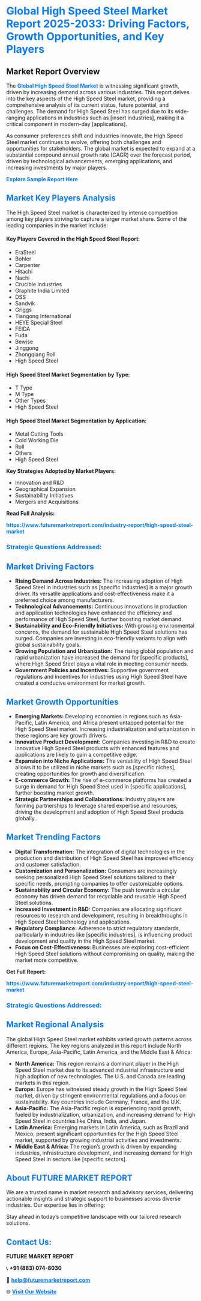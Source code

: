 <h1 style="color: #007BFF;">Global High Speed Steel Market Report 2025-2033: Driving Factors, Growth Opportunities, and Key Players</h1>

<section id="overview">
<h2>Market Report Overview</h2>
<p>The <a href="https://www.futuremarketreport.com/industry-report/high-speed-steel-market" style="color: #007BFF; text-decoration: none;"><strong>Global High Speed Steel Market</strong></a> is witnessing significant growth, driven by increasing demand across various industries. This report delves into the key aspects of the High Speed Steel market, providing a comprehensive analysis of its current status, future potential, and challenges. The demand for High Speed Steel has surged due to its wide-ranging applications in industries such as [insert industries], making it a critical component in modern-day [applications].</p>
<p>As consumer preferences shift and industries innovate, the High Speed Steel market continues to evolve, offering both challenges and opportunities for stakeholders. The global market is expected to expand at a substantial compound annual growth rate (CAGR) over the forecast period, driven by technological advancements, emerging applications, and increasing investments by major players.</p>
</section>

<section id="overview">
<p><a href="https://www.futuremarketreport.com/request-sample/reportId=107945" style="color: #007BFF; text-decoration: none;"><strong>Explore Sample Report Here</strong></a></p>
</section>

<section id="key-players">
<h2 style="color: #007BFF;">Market Key Players Analysis</h2>
<p>The High Speed Steel market is characterized by intense competition among key players striving to capture a larger market share. Some of the leading companies in the market include:</p>
<h4>Key Players Covered in the High Speed Steel Report:</h4>
<ul><li>EraSteel</li><li>Bohler</li><li>Carpenter</li><li>Hitachi</li><li>Nachi</li><li>Crucible Industries</li><li>Graphite India Limited</li><li>DSS</li><li>Sandvik</li><li>Griggs</li><li>Tiangong International</li><li>HEYE Special Steel</li><li>FEIDA</li><li>Fuda</li><li>Bewise</li><li>Jinggong</li><li>Zhongqiang Roll</li><li>High Speed Steel</li></ul>
<h4>High Speed Steel Market Segmentation by Type:</h4>
<ul><li>T Type</li><li>M Type</li><li>Other Types</li><li>High Speed Steel</li></ul>

<h4>High Speed Steel Market Segmentation by Application:</h4>
<ul><li>Metal Cutting Tools</li><li>Cold Working Die</li><li>Roll</li><li>Others</li><li>High Speed Steel</li></ul>
<p><strong>Key Strategies Adopted by Market Players:</strong></p>
<ul>
<li>Innovation and R&D</li>
<li>Geographical Expansion</li>
<li>Sustainability Initiatives</li>
<li>Mergers and Acquisitions</li>
</ul>
</section>

<section>
<p><strong>Read Full Analysis: </strong></p><a href="https://www.futuremarketreport.com/industry-report/high-speed-steel-market" style="color: #007BFF; text-decoration: none;"><strong>https://www.futuremarketreport.com/industry-report/high-speed-steel-market</strong></a>
<h3 style="color: #007BFF;">Strategic Questions Addressed:</h3>
</section>

<section id="driving-factors">
<h2 style="color: #007BFF;">Market Driving Factors</h2>
<ul>
<li><strong>Rising Demand Across Industries:</strong> The increasing adoption of High Speed Steel in industries such as [specific industries] is a major growth driver. Its versatile applications and cost-effectiveness make it a preferred choice among manufacturers.</li>
<li><strong>Technological Advancements:</strong> Continuous innovations in production and application technologies have enhanced the efficiency and performance of High Speed Steel, further boosting market demand.</li>
<li><strong>Sustainability and Eco-Friendly Initiatives:</strong> With growing environmental concerns, the demand for sustainable High Speed Steel solutions has surged. Companies are investing in eco-friendly variants to align with global sustainability goals.</li>
<li><strong>Growing Population and Urbanization:</strong> The rising global population and rapid urbanization have increased the demand for [specific products], where High Speed Steel plays a vital role in meeting consumer needs.</li>
<li><strong>Government Policies and Incentives:</strong> Supportive government regulations and incentives for industries using High Speed Steel have created a conducive environment for market growth.</li>
</ul>
</section>

<section id="growth-opportunities">
<h2 style="color: #007BFF;">Market Growth Opportunities</h2>
<ul>
<li><strong>Emerging Markets:</strong> Developing economies in regions such as Asia-Pacific, Latin America, and Africa present untapped potential for the High Speed Steel market. Increasing industrialization and urbanization in these regions are key growth drivers.</li>
<li><strong>Innovative Product Development:</strong> Companies investing in R&D to create innovative High Speed Steel products with enhanced features and applications are likely to gain a competitive edge.</li>
<li><strong>Expansion into Niche Applications:</strong> The versatility of High Speed Steel allows it to be utilized in niche markets such as [specific niches], creating opportunities for growth and diversification.</li>
<li><strong>E-commerce Growth:</strong> The rise of e-commerce platforms has created a surge in demand for High Speed Steel used in [specific applications], further boosting market growth.</li>
<li><strong>Strategic Partnerships and Collaborations:</strong> Industry players are forming partnerships to leverage shared expertise and resources, driving the development and adoption of High Speed Steel products globally.</li>
</ul>
</section>

<section id="trending-factors">
<h2 style="color: #007BFF;">Market Trending Factors</h2>
<ul>
<li><strong>Digital Transformation:</strong> The integration of digital technologies in the production and distribution of High Speed Steel has improved efficiency and customer satisfaction.</li>
<li><strong>Customization and Personalization:</strong> Consumers are increasingly seeking personalized High Speed Steel solutions tailored to their specific needs, prompting companies to offer customizable options.</li>
<li><strong>Sustainability and Circular Economy:</strong> The push towards a circular economy has driven demand for recyclable and reusable High Speed Steel solutions.</li>
<li><strong>Increased Investment in R&D:</strong> Companies are allocating significant resources to research and development, resulting in breakthroughs in High Speed Steel technology and applications.</li>
<li><strong>Regulatory Compliance:</strong> Adherence to strict regulatory standards, particularly in industries like [specific industries], is influencing product development and quality in the High Speed Steel market.</li>
<li><strong>Focus on Cost-Effectiveness:</strong> Businesses are exploring cost-efficient High Speed Steel solutions without compromising on quality, making the market more competitive.</li>
</ul>
</section>

<section>
<p><strong>Get Full Report: </strong></p><a href="https://www.futuremarketreport.com/industry-report/high-speed-steel-market" style="color: #007BFF; text-decoration: none;"><strong>https://www.futuremarketreport.com/industry-report/high-speed-steel-market</strong></a>
<h3 style="color: #007BFF;">Strategic Questions Addressed:</h3>
</section>


<section id="regional-analysis">
<h2 style="color: #007BFF;">Market Regional Analysis</h2>
<p>The global High Speed Steel market exhibits varied growth patterns across different regions. The key regions analyzed in this report include North America, Europe, Asia-Pacific, Latin America, and the Middle East & Africa:</p>
<ul>
<li><strong>North America:</strong> This region remains a dominant player in the High Speed Steel market due to its advanced industrial infrastructure and high adoption of new technologies. The U.S. and Canada are leading markets in this region.</li>
<li><strong>Europe:</strong> Europe has witnessed steady growth in the High Speed Steel market, driven by stringent environmental regulations and a focus on sustainability. Key countries include Germany, France, and the U.K.</li>
<li><strong>Asia-Pacific:</strong> The Asia-Pacific region is experiencing rapid growth, fueled by industrialization, urbanization, and increasing demand for High Speed Steel in countries like China, India, and Japan.</li>
<li><strong>Latin America:</strong> Emerging markets in Latin America, such as Brazil and Mexico, present significant opportunities for the High Speed Steel market, supported by growing industrial activities and investments.</li>
<li><strong>Middle East & Africa:</strong> The region’s growth is driven by expanding industries, infrastructure development, and increasing demand for High Speed Steel in sectors like [specific sectors].</li>
</ul>
</section>

<footer>
<h2 style="color: #007BFF;">About FUTURE MARKET REPORT</h2>
<p>We are a trusted name in market research and advisory services, delivering actionable insights and strategic support to businesses across diverse industries. Our expertise lies in offering:</p>

<p>Stay ahead in today’s competitive landscape with our tailored research solutions.</p>

<h2 style="color: #007BFF;">Contact Us:</h2>
<p><strong>FUTURE MARKET REPORT</strong></p>
<p>📞 <strong>+91 (883) 074-8030</strong></p>
<p>📧 <strong><a href="mailto:help@futuremarketreport.com" style="color: #007BFF;">help@futuremarketreport.com</a></strong></p>
<p>🌐 <strong><a href="https://www.futuremarketreport.com/" style="color: #007BFF;">Visit Our Website</a></strong></p>
</footer>